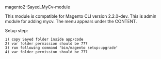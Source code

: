 magento2-Sayed_MyCv-module


This module is compatible for Magento CLI version 2.2.0-dev. This is admin module for adding mycv. The menu appears under the CONTENT.

Setup step:

    1) copy Sayed folder inside app/code
    2) var folder permission should be 777
    3) run following command 'bin/magento setup:upgrade'
    4) var folder permission should be 777

